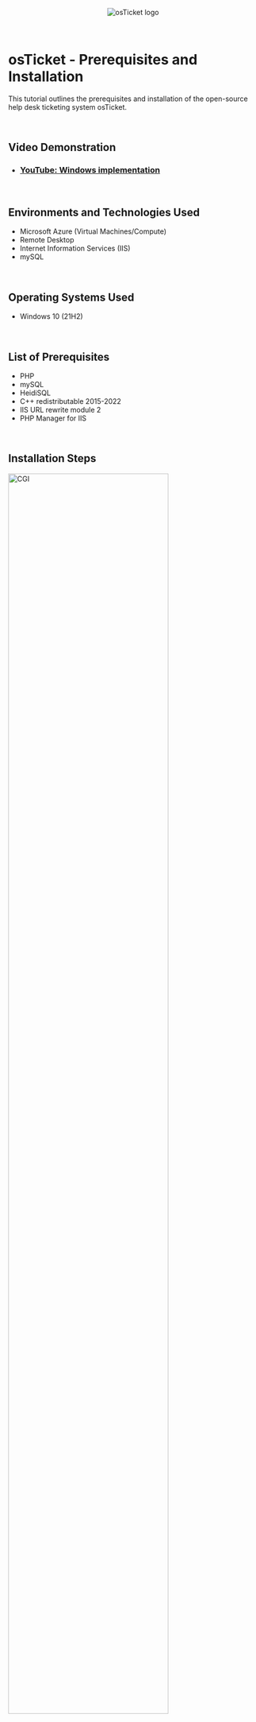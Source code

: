 <p align="center">
<img src="https://i.imgur.com/Clzj7Xs.png" alt="osTicket logo"/>
</p>
<p> &emsp; </p>


<h1>osTicket - Prerequisites and Installation</h1>
This tutorial outlines the prerequisites and installation of the open-source help desk ticketing system osTicket.<br />
<p> &emsp; </p>


<h2>Video Demonstration</h2>

- ### [YouTube: Windows implementation](https://youtu.be/4BuSPjaT7os)
<p> &emsp; </p>

<h2>Environments and Technologies Used</h2>

- Microsoft Azure (Virtual Machines/Compute)
- Remote Desktop
- Internet Information Services (IIS)
- mySQL
<p> &emsp; </p>

<h2>Operating Systems Used </h2>

- Windows 10</b> (21H2)
<p> &emsp; </p>

<h2>List of Prerequisites</h2>

- PHP
- mySQL
- HeidiSQL
- C++ redistributable 2015-2022
- IIS URL rewrite module 2
- PHP Manager for IIS
<p> &emsp; </p>

<h2>Installation Steps</h2>

<p>
<img src="https://i.imgur.com/FKafBCx.png" height="80%" width="80%" alt="CGI"/>
</p>
<p>
- Create a Windows 10 VM in Azure and remotely connect to it.<p></p>

> See <a href="https://github.com/saus23/AD-Lab/tree/main"> Azure setup</a> for help creating VM.<p>
<p> &emsp; </p>
- Enable IIS & CGI.<p></p>

>start -> control panel -> uninstall a program -> turn windows features on/off -> highlight IIS -> expand www services / app dev features -> highlight CGI<p></p>
<p> &emsp; </p>
- Install php manager and the rewrite module.<p></p>
- Create a folder in C: named "PHP" and extract the php binaries to it.
</p>
<br />
<p> &emsp; </p>
<p> &emsp; </p>


<p>
<img src="https://i.imgur.com/yk5yUID.jpeg" height="80%" width="80%" alt="mySQL"/>
</p>
<p>
- Install Visual C++ Redistributable 2015-2022 & mySQL.<p></p>

>mySQL wizard -> [typical] -> launch -> [standard] -> password = "root" -> execute<p></p>
<p> &emsp; </p>
- Open IIS as admin and set php-cgi.exe from PHP Manager.<p></p>

>start -> IIS(admin) -> PHP Manager -> register new version -> C:\PHP\php-cgi.exe<p></p>
<p> &emsp; </p>
- Restart IIS.
</p>
<br />
<p> &emsp; </p>
<p> &emsp; </p>


<p>
<img src="https://i.imgur.com/x5Tzfsr.png" height="80%" width="80%" alt="phpManager"/>
</p>
<p>
- Unzip osTicket.zip, move the upload folder to c/inetpub/wwwroot and rename it "osTicket".<p></p>
- Rename c/inetpub/wwwroot/osTicket/include/ost-sampleconfig.php to ost-config.php<p></p>
- Assign permissions to ost-config.php<p></p>

>properties -> security -> advanced -> disable inheritance -> add -> select principal -> "Everyone" -> Full control<p></p>
<p> &emsp; </p>
- Reload IIS and launch osTicket (sites / web site / osTicket / browse http)<p></p>
- Enable php_imap.dll, php_intl.dll, php_opcache.dll<p></p>

>IIS -> sites -> default -> osticket -> PHP Manager -> enable/disable extensions
</p>
<br />
<p> &emsp; </p>
<p> &emsp; </p>


<p>
<img src="https://i.imgur.com/iBhfqwC.png" height="80%" width="80%" alt="heidi"/>
</p>
<p>
- Continue to the next page filling in the credentials of the first 2 sections of the page.<p></p>

>the admin and default emails must be different<p></p>
<p> &emsp; </p>
- Install (defaults on everything) and launch HeidiSQL and create a new session.<p></p>

>new -> user/pass : root/root -> open -> right-click unnamed -> create new -> database -> "osTicket"<p></p>
<p> &emsp; </p>
- the mySQL section of the page can now be filled out with:<p></p>
mySQL database: osTicket<p></p>
mySQL username: root<p></p>
mySQL password: root<p></p>
<p> &emsp; </p>
- We can move onto some <a href="https://github.com/saus23/osTicket/tree/main/config"> basic configuration.</a>
</p>
<br />
